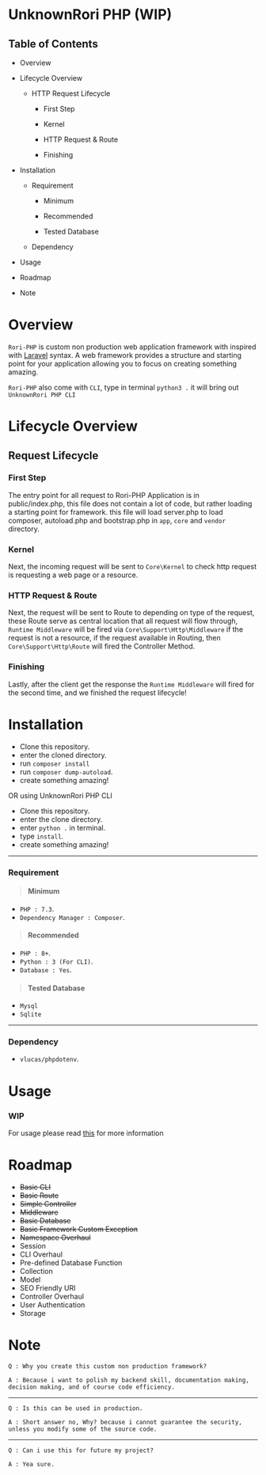 # UnknownRori PHP (WIP)

## Table of Contents

- Overview

- Lifecycle Overview

    - HTTP Request Lifecycle

        - First Step

        - Kernel

        - HTTP Request & Route

        - Finishing


- Installation

    - Requirement

        - Minimum

        - Recommended

        - Tested Database

    - Dependency

- Usage

- Roadmap

- Note

# Overview

`Rori-PHP` is custom non production web application framework with inspired with [Laravel](https://laravel.com/) syntax. A web framework provides a structure  and starting point for your application allowing you to focus on creating something amazing.

`Rori-PHP` also come with `CLI`, type in terminal `python3 .` it will bring out `UnknownRori PHP CLI`

# Lifecycle Overview

## Request Lifecycle

### First Step

The entry point for all request to Rori-PHP Application is in public/index.php, this file does not contain a lot of code, but rather loading a starting point for framework. this file will load server.php to load composer, autoload.php and bootstrap.php in `app`, `core` and `vendor` directory.

### Kernel

Next, the incoming request will be sent to `Core\Kernel` to check http request is requesting a web page or a resource.

### HTTP Request & Route

Next, the request will be sent to Route to depending on type of the request, these Route serve as central location that all request will flow through, `Runtime Middleware` will be fired via `Core\Support\Http\Middleware` if the request is not a resource, if the request available in Routing, then `Core\Support\Http\Route` will fired the Controller Method.

### Finishing
Lastly, after the client get the response the `Runtime Middleware` will fired for the second time, and we finished the request lifecycle!

# Installation

- Clone this repository.
- enter the cloned directory.
- run `composer install`
- run `composer dump-autoload`.
- create something amazing!

OR using UnknownRori PHP CLI

- Clone this repository.
- enter the clone directory.
- enter `python .` in terminal.
- type `install`.
- create something amazing!

---

### Requirement

> #### Minimum

- `PHP : 7.3`.
- `Dependency Manager : Composer`.

> #### Recommended

- `PHP : 8+`.
- `Python : 3 (For CLI)`.
- `Database : Yes`.

> #### Tested Database

- `Mysql`
- `Sqlite`

---
### Dependency

- `vlucas/phpdotenv`.

# Usage

### WIP

For usage please read [this](https://github.com/UnknownRori/UnknownRori-PHP/blob/master/core/docs/usage.md) for more information

# Roadmap

- ~~Basic CLI~~
- ~~Basic Route~~
- ~~Simple Controller~~
- ~~Middleware~~
- ~~Basic Database~~
- ~~Basic Framework Custom Exception~~
- ~~Namespace Overhaul~~
- Session
- CLI Overhaul
- Pre-defined Database Function
- Collection
- Model
- SEO Friendly URI
- Controller Overhaul
- User Authentication
- Storage

# Note


`Q : Why you create this custom non production framework?`

`A : Because i want to polish my backend skill, documentation making, decision making, and of course code efficiency.`

---

`Q : Is this can be used in production.`

`A : Short answer no, Why? because i cannot guarantee the security, unless you modify some of the source code.`

---

`Q : Can i use this for future my project?`

`A : Yea sure.`